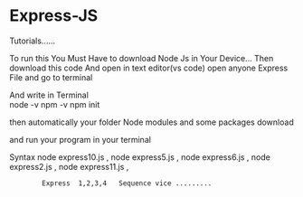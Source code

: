 # Express-JS
Tutorials......




To run this You Must Have to download Node Js  in Your Device...
Then download this code
And open in text editor(vs code)
open anyone Express File and go to terminal


And write in Terminal      
node -v
npm -v
npm init

then automatically your folder Node modules and some packages download


and run your program in your terminal


Syntax      node express10.js ,
            node express5.js ,
            node express6.js  ,
            node express2.js ,
            node express11.js ,
            
            
            
            Express  1,2,3,4   Sequence vice .........
